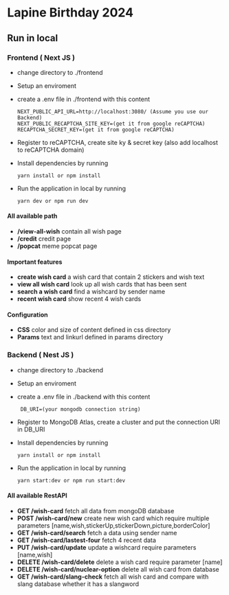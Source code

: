 # Lapine Birthday 2024


## **Run in local**

### Frontend ( Next JS )
- change directory to ./frontend
- Setup an enviroment
- create a .env file in ./frontend with this content
    ```
    NEXT_PUBLIC_API_URL=http://localhost:3080/ (Assume you use our Backend)
    NEXT_PUBLIC_RECAPTCHA_SITE_KEY=(get it from google reCAPTCHA)
    RECAPTCHA_SECRET_KEY=(get it from google reCAPTCHA)
    ```
- Register to reCAPTCHA, create site ky & secret key (also add localhost to reCAPTCHA domain)

- Install dependencies by running
  
  ```
  yarn install or npm install
  ```
- Run the application in local by running

  ```
  yarn dev or npm run dev
  ```
#### All available path

-  **/view-all-wish**
    contain all wish page
-  **/credit**
    credit page
-  **/popcat**
    meme popcat page
#### Important features

-   **create wish card**
    a wish card that contain 2 stickers and wish text
-   **view all wish card**
    look up all wish cards that has been sent
-   **search a wish card**
    find a wishcard by sender name
-   **recent wish card**
    show recent 4 wish cards
#### Configuration

-   **CSS**
    color and size of content defined in css directory 
-   **Params**
    text and linkurl defined in params directory
### Backend ( Nest JS )
- change directory to ./backend
- Setup an enviroment
- create a .env file in ./backend with this content
   ```
    DB_URI=(your mongodb connection string)
    ```
-  Register to MongoDB Atlas, create a cluster and put the connection URI in DB_URI

- Install dependencies by running
  
  ```
  yarn install or npm install
  ```
- Run the application in local by running

    ```
    yarn start:dev or npm run start:dev
    ```
#### All available RestAPI

-   **GET /wish-card**
    fetch all data from mongoDB database
-   **POST /wish-card/new**
    create new wish card which require multiple parameters [name,wish,stickerUp,stickerDown,picture,borderColor]
-   **GET /wish-card/search**
    fetch a data using sender name 
-   **GET /wish-card/lastest-four**
    fetch 4 recent data
-   **PUT /wish-card/update**
    update a wishcard require parameters [name,wish]
-   **DELETE /wish-card/delete**
    delete a wish card require parameter [name]
-   **DELETE /wish-card/nuclear-option**
    delete all wish card from database
-   **GET /wish-card/slang-check**
    fetch all wish card and compare with slang database whether it has a slangword
